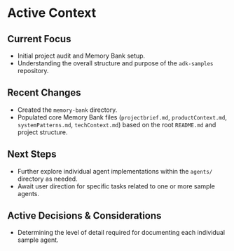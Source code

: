 # Active Context

## Current Focus

- Initial project audit and Memory Bank setup.
- Understanding the overall structure and purpose of the `adk-samples` repository.

## Recent Changes

- Created the `memory-bank` directory.
- Populated core Memory Bank files (`projectbrief.md`, `productContext.md`, `systemPatterns.md`, `techContext.md`) based on the root `README.md` and project structure.

## Next Steps

- Further explore individual agent implementations within the `agents/` directory as needed.
- Await user direction for specific tasks related to one or more sample agents.

## Active Decisions & Considerations

- Determining the level of detail required for documenting each individual sample agent. 